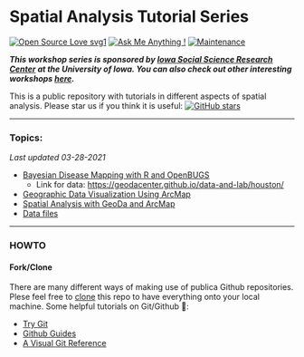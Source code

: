 Spatial Analysis Tutorial Series
==
[![Open Source Love svg1](https://badges.frapsoft.com/os/v1/open-source.svg?v=103)](https://github.com/ellerbrock/open-source-badges/) [![Ask Me Anything !](https://img.shields.io/badge/Ask%20me-anything-1abc9c.svg)](https://GitHub.com/Naereen/ama) [![Maintenance](https://img.shields.io/badge/Maintained%3F-yes-green.svg)](https://GitHub.com/Naereen/StrapDown.js/graphs/commit-activity) 

___This workshop series is sponsored by [Iowa Social Science Research Center](http://ppc.uiowa.edu/isrc) at the University of Iowa. You can also check out other interesting workshops [here](http://ppc.uiowa.edu/isrc/workshops).___

This is a public repository with tutorials in different aspects of spatial analysis. Please star us if you think it is useful: 
[![GitHub stars](https://img.shields.io/github/stars/iowa-social-science-research-center/Spatial-analysis-Workshops.svg?style=social&logo=github&label=Stars)](https://github.com/iowa-social-science-research-center/Spatial-analysis-Workshops)


---

### Topics:

_Last updated 03-28-2021_

- [Bayesian Disease Mapping with R and OpenBUGS](https://github.com/iowa-social-science-research-center/Spatial-analysis-Workshops/blob/master/SLIDES/BAYES_MAPPING_SPRING_2021.pdf)
  - Link for data: https://geodacenter.github.io/data-and-lab/houston/
- [Geographic Data Visualization Using ArcMap](https://github.com/iowa-social-science-research-center/Spatial-analysis-Workshops/blob/master/SLIDES/GEOVIS_2019_02_13.pdf)
- [Spatial Analysis with GeoDa and ArcMap](https://github.com/iowa-social-science-research-center/Spatial-analysis-Workshops/blob/master/SLIDES/INTRO_SPATIAL_ANALYSIS_02212019.pdf)
- [Data files](https://github.com/iowa-social-science-research-center/Spatial-analysis-Workshops/tree/master/DATA)


---

### HOWTO

#### Fork/Clone
There are many different ways of making use of publica Github repositories. Plese feel free to [clone](https://help.github.com/articles/cloning-a-repository/) this repo to have everything onto your local machine. Some helpful tutorials on Git/Github :book::

- [Try Git](https://try.github.io/levels/1/challenges/1)
- [Github Guides](https://guides.github.com/activities/hello-world/)
- [A Visual Git Reference](http://marklodato.github.io/visual-git-guide/index-en.html)
